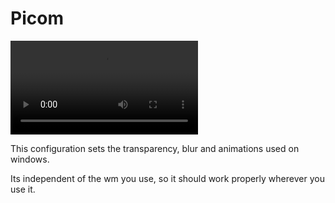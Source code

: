 # Picom

![Video demo](../../assets/videos/picom_demo.mp4)

This configuration sets the transparency, blur and animations used on windows.

Its independent of the wm you use, so it should work properly wherever you use
it.
